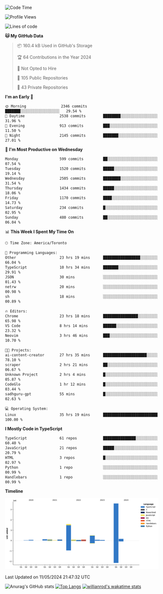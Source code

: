 <!--START_SECTION:waka-->
![Code Time](http://img.shields.io/badge/Code%20Time-1%2C546%20hrs%2016%20mins-blue)

![Profile Views](http://img.shields.io/badge/Profile%20Views-0-blue)

![Lines of code](https://img.shields.io/badge/From%20Hello%20World%20I%27ve%20Written-6.5%20million%20lines%20of%20code-blue)

**🐱 My GitHub Data** 

> 📦 160.4 kB Used in GitHub's Storage 
 > 
> 🏆 64 Contributions in the Year 2024
 > 
> 🚫 Not Opted to Hire
 > 
> 📜 105 Public Repositories 
 > 
> 🔑 43 Private Repositories 
 > 
**I'm an Early 🐤** 

```text
🌞 Morning                2346 commits        ███████░░░░░░░░░░░░░░░░░░   29.54 % 
🌆 Daytime                2538 commits        ████████░░░░░░░░░░░░░░░░░   31.96 % 
🌃 Evening                913 commits         ███░░░░░░░░░░░░░░░░░░░░░░   11.50 % 
🌙 Night                  2145 commits        ███████░░░░░░░░░░░░░░░░░░   27.01 % 
```
📅 **I'm Most Productive on Wednesday** 

```text
Monday                   599 commits         ██░░░░░░░░░░░░░░░░░░░░░░░   07.54 % 
Tuesday                  1520 commits        █████░░░░░░░░░░░░░░░░░░░░   19.14 % 
Wednesday                2505 commits        ████████░░░░░░░░░░░░░░░░░   31.54 % 
Thursday                 1434 commits        █████░░░░░░░░░░░░░░░░░░░░   18.06 % 
Friday                   1170 commits        ████░░░░░░░░░░░░░░░░░░░░░   14.73 % 
Saturday                 234 commits         █░░░░░░░░░░░░░░░░░░░░░░░░   02.95 % 
Sunday                   480 commits         ██░░░░░░░░░░░░░░░░░░░░░░░   06.04 % 
```


📊 **This Week I Spent My Time On** 

```text
🕑︎ Time Zone: America/Toronto

💬 Programming Languages: 
Other                    23 hrs 19 mins      █████████████████░░░░░░░░   66.04 % 
TypeScript               10 hrs 34 mins      ███████░░░░░░░░░░░░░░░░░░   29.91 % 
JSON                     30 mins             ░░░░░░░░░░░░░░░░░░░░░░░░░   01.43 % 
netrw                    20 mins             ░░░░░░░░░░░░░░░░░░░░░░░░░   00.98 % 
sh                       18 mins             ░░░░░░░░░░░░░░░░░░░░░░░░░   00.89 % 

🔥 Editors: 
Chrome                   23 hrs 18 mins      ████████████████░░░░░░░░░   65.98 % 
VS Code                  8 hrs 14 mins       ██████░░░░░░░░░░░░░░░░░░░   23.32 % 
Neovim                   3 hrs 46 mins       ███░░░░░░░░░░░░░░░░░░░░░░   10.70 % 

🐱‍💻 Projects: 
ai-content-creator       27 hrs 35 mins      ████████████████████░░░░░   78.10 % 
scraper                  2 hrs 21 mins       ██░░░░░░░░░░░░░░░░░░░░░░░   06.67 % 
Unknown Project          2 hrs 4 mins        █░░░░░░░░░░░░░░░░░░░░░░░░   05.87 % 
CodeGlo                  1 hr 12 mins        █░░░░░░░░░░░░░░░░░░░░░░░░   03.44 % 
sadhguru-gpt             55 mins             █░░░░░░░░░░░░░░░░░░░░░░░░   02.63 % 

💻 Operating System: 
Linux                    35 hrs 19 mins      █████████████████████████   100.00 % 
```

**I Mostly Code in TypeScript** 

```text
TypeScript               61 repos            ███████████████░░░░░░░░░░   60.40 % 
JavaScript               21 repos            █████░░░░░░░░░░░░░░░░░░░░   20.79 % 
HTML                     3 repos             █░░░░░░░░░░░░░░░░░░░░░░░░   02.97 % 
Python                   1 repo              ░░░░░░░░░░░░░░░░░░░░░░░░░   00.99 % 
Handlebars               1 repo              ░░░░░░░░░░░░░░░░░░░░░░░░░   00.99 % 
```



**Timeline**

![Lines of Code chart](https://raw.githubusercontent.com/wise-introvert/wise-introvert/master/assets/bar_graph.png)


 Last Updated on 11/05/2024 21:47:32 UTC
<!--END_SECTION:waka-->

![Anurag's GitHub stats](https://github-readme-stats.vercel.app/api?username=wise-introvert&count_private=true&show_icons=true)
[![Top Langs](https://github-readme-stats.vercel.app/api/top-langs/?username=wise-introvert&langs_count=10)](https://github.com/anuraghazra/github-readme-stats)
[![willianrod's wakatime stats](https://github-readme-stats.vercel.app/api/wakatime?username=wiseintrovert)](https://github.com/anuraghazra/github-readme-stats)
